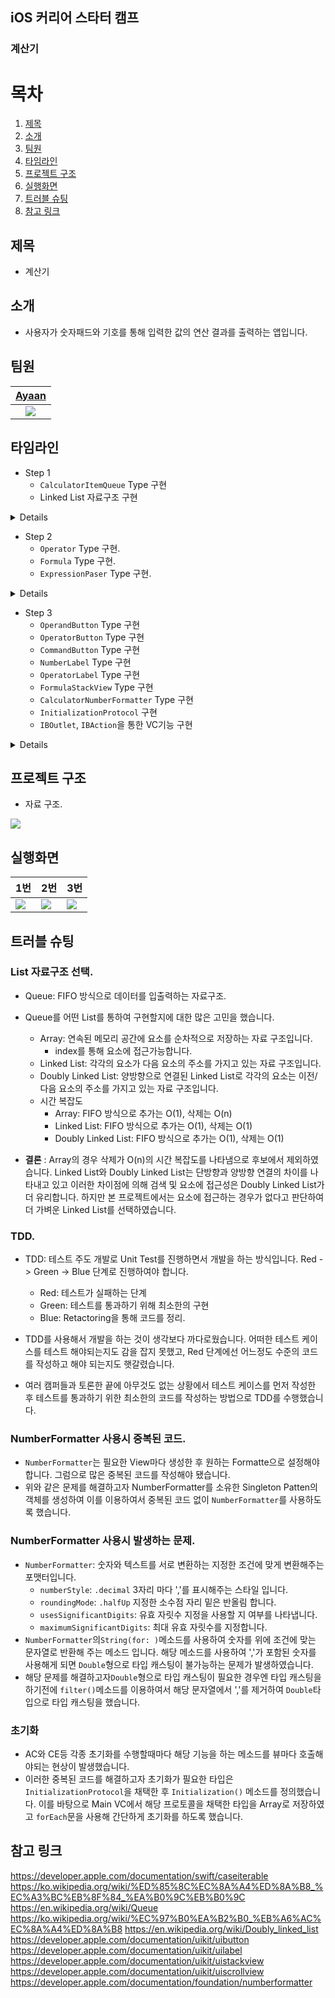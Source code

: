 ## iOS 커리어 스타터 캠프

### 계산기

# 목차
  
1. [제목](#제목)
2. [소개](#소개)
3. [팀원](#팀원)
4. [타임라인](#타임라인)
5. [프로젝트 구조](#프로젝트-구조)
6. [실행화면](#실행화면)
7. [트러블 슈팅](#트러블-슈팅)
8. [참고 링크](#참고-링크)

## 제목

- 계산기

## 소개

- 사용자가 숫자패드와 기호를 통해 입력한 값의 연산 결과를 출력하는 앱입니다.

## 팀원

| [Ayaan](https://github.com/oneStar92) |
|:---:|
|![](https://i.imgur.com/Unq1bdd.png)|

## 타임라인

- Step 1
    - `CalculatorItemQueue` Type 구현
    - Linked List 자료구조 구현
<details>
<summary>Details</summary>
    <div markdown="1">
        
- 2022.09.19
    - `CalculateItem`
    - `Node`
        - Linked List 구현.
    - `CalculateItemQueue`
        - `enqueue()`, `dequeue()` 자료 입출력 메소드 구현.
        - `peek()`, `clear()` 부가기능 구현.
    - Unit Test를 이용하여 TDD를 기반으로 코드 작성.
- 2022.09.20
    - `CalculateItemQueue`
        - 사용 요소가 `CalculateItem`프로토콜 준수하도록 구현.
- 2022.09.21
    - Unit Test 수정.
        - given, when, then가 명확하게 메소드에 표현되도록 수정.
        - `sut`, `setUpWithError`, `tearDownWithError`를 사용하여 좀더 깔끔한 코드 작성.
    </div>
</details>

- Step 2
    - `Operator` Type 구현.
    - `Formula` Type 구현.
    - `ExpressionPaser` Type 구현.
<details>
<summary>Details</summary>
    <div markdown="1">
        
- 2022.09.22
    - `Operator`
        - Case 구현.
        - `CaseIterable` 프로토콜 채택
        - 사칙연사을 수행하는 `calculate`메소드 구현
    - `Double`
        - `CalculateItem` 프로토콜 채택
- 2022.09.23
    - `String`
        - `split`메소드 오버로딩
- 2022.09.24
    - `Formula`
        - `result()` 메소드 구현.
    - `ExpressionParser`
        - `parse()` 메소드 구현.
        - `componentsByOperators()` 메소드 구현.
- 2022.09.27
    - `String`
        - `split`메소드 기능 수정
    - `Operator`
        - `rawValue` 수정.
    - `ExpressionParser`
        - `componentsByOperators()` 메소드 기능 수정.
- 2022.09.28
    - Test Case Method Naming 수정.
    - ExpressionParser Test Case 추가.

    </div>
</details>

- Step 3
    - `OperandButton` Type 구현
    - `OperatorButton` Type 구현
    - `CommandButton` Type 구현
    - `NumberLabel` Type 구현
    - `OperatorLabel` Type 구현
    - `FormulaStackView` Type 구현
    - `CalculatorNumberFormatter` Type 구현
    - `InitializationProtocol` 구현
    - `IBOutlet`, `IBAction`을 통한 VC기능 구현
<details>
<summary>Details</summary>
    <div markdown="1">
        
- 2022.09.30
    - `OperandButton` Type 구현
        - `UIButton`을 상속
        - `number` 연산 프로퍼티 구현.
    - `OperatorButton` Type 구현
        - `UIButton`을 상속
        - `operatorSign` 연산 프로퍼티 구현.
    - `CommandButton` Type 구현
        - `UIButton`을 상속
        - `command` 연산 프로퍼티 구현.
    - `NumberLabel` Type 구현
        - `InitializationProtocol`을 채택
        - `append()`, `appendDecimalPoints()`, `swapNumberSign()` 메소드 구현.
    - `OperatorLabel` Type 구현
        - `InitializationProtocol`을 채택
    - `FormulaStackView` Type 구현
        - `InitializationProtocol`을 채택
        - `appendFormula()` 메소드 구현
    - `CalculatorNumberFormatter` Type 구현
        - `NumberFormatter`를 사용하기 위한 Singleton Patten 구현.
    - `InitializationProtocol` 구현
        - View의 초기화를 일괄 처리하기 위환 프로토콜
    - `IBOutlet`, `IBAction`을 통한 VC기능 구현
        - 버튼, 레이블, 스택뷰의 기능 구현.
    </div>
</details>
  
## 프로젝트 구조

- 자료 구조.

![](https://raw.githubusercontent.com/oneStar92/ios-calculator-app/Step_2/CalculateItemQueue_ClassDiagram.png)


## 실행화면

|1번|2번|3번|
|---|---|---|
|![](https://i.imgur.com/TCo5oVw.gif)|![](https://i.imgur.com/HOw8Uka.gif)|![](https://i.imgur.com/aWDMBmc.gif)|



  

## 트러블 슈팅

### List 자료구조 선택.

- Queue: FIFO 방식으로 데이터를 입출력하는 자료구조.
- Queue를 어떤 List를 통하여 구현할지에 대한 많은 고민을 했습니다.
    - Array: 연속된 메모리 공간에 요소를 순차적으로 저장하는 자료 구조입니다.
        - index를 통해 요소에 접근가능합니다.
    - Linked List: 각각의 요소가 다음 요소의 주소를 가지고 있는 자료 구조입니다.
    - Doubly Linked List: 양방향으로 연결된 Linked List로 각각의 요소는 이전/다음 요소의 주소를 가지고 있는 자료 구조입니다.
    - 시간 복잡도
        - Array: FIFO 방식으로 추가는 O(1), 삭제는 O(n)
        - Linked List: FIFO 방식으로 추가는 O(1), 삭제는 O(1)
        - Doubly Linked List: FIFO 방식으로 추가는 O(1), 삭제는 O(1)

- **결론**
: Array의 경우 삭제가 O(n)의 시간 복잡도를 나타냄으로 후보에서 제외하였습니다. Linked List와 Doubly Linked List는 단방향과 양방향 연결의 차이를 나타내고 있고 이러한 차이점에 의해 검색 및 요소에 접근성은 Doubly Linked List가 더 유리합니다. 하지만 본 프로젝트에서는 요소에 접근하는 경우가 없다고 판단하여 더 가벼운 Linked List를 선택하였습니다.
    
### TDD.

- TDD: 테스트 주도 개발로 Unit Test를 진행하면서 개발을 하는 방식입니다. Red -> Green -> Blue 단계로 진행하여야 합니다.
    - Red: 테스트가 실패하는 단계
    - Green: 테스트를 통과하기 위해 최소한의 구현
    - Blue: Retactoring을 통해 코드를 정리.

- TDD를 사용해서 개발을 하는 것이 생각보다 까다로웠습니다. 어떠한 테스트 케이스를 테스트 해야되는지도 감을 잡지 못했고, Red 단계에선 어느정도 수준의 코드를 작성하고 해야 되는지도 햇갈렸습니다.
- 여러 캠퍼들과 토론한 끝에 아무것도 없는 상황에서 테스트 케이스를 먼저 작성한 후 테스트를 통과하기 위한 최소한의 코드를 작성하는 방법으로 TDD를 수행했습니다.

### NumberFormatter 사용시 중복된 코드.

- `NumberFormatter`는 필요한 View마다 생성한 후 원하는 Formatte으로 설정해야 합니다. 그럼으로 많은 중복된 코드를 작성해야 됐습니다.
- 위와 같은 문제를 해결하고자 NumberFormatter를 소유한 Singleton Patten의 객체를 생성하여 이를 이용하여서 중복된 코드 없이 `NumberFormatter`를 사용하도록 했습니다.


### NumberFormatter 사용시 발생하는 문제.

- `NumberFormatter`: 숫자와 텍스트를 서로 변환하는 지정한 조건에 맞게 변환해주는 포맷터입니다.
    - `numberStyle`: `.decimal` 3자리 마다 ','를 표시해주는 스타일 입니다.
    - `roundingMode`: `.halfUp` 지정한 소수점 자리 밑은 반올림 합니다.
    - `usesSignificantDigits`: 유효 자릿수 지정을 사용할 지 여부를 나타냅니다.
    - `maximumSignificantDigits`: 최대 유효 자릿수를 지정합니다.
- `NumberFormatter`의`String(for: )`메소드를 사용하여 숫자를 위에 조건에 맞는 문자열로 반환해 주는 메소드 입니다. 해당 메소드를 사용하여 ','가 포함된 숫자를 사용해게 되면 `Double`형으로 타입 캐스팅이 불가능하는 문제가 발생하였습니다.
- 해당 문제를 해결하고자`Double`형으로 타입 캐스팅이 필요한 경우엔 타입 캐스팅을 하기전에 `filter()`메소드를 이용하여서 해당 문자열에서 ','를 제거하여 `Double`타입으로 타입 캐스팅을 했습니다.


### 초기화

- AC와 CE등 각종 초기화를 수행할때마다 해당 기능을 하는 메소드를 뷰마다 호출해야되는 현상이 발생했습니다. 
- 이러한 중복된 코드를 해결하고자 초기화가 필요한 타입은 `InitializationProtocol`을 채택한 후 `Initialization()` 메소드를 정의했습니다. 이를 바탕으로 Main VC에서 해당 프로토콜을 채택한 타입을 Array로 저장하였고 `forEach`문을 사용해 간단하게 초기화를 하도록 했습니다.


## 참고 링크
https://developer.apple.com/documentation/swift/caseiterable
https://ko.wikipedia.org/wiki/%ED%85%8C%EC%8A%A4%ED%8A%B8_%EC%A3%BC%EB%8F%84_%EA%B0%9C%EB%B0%9C
https://en.wikipedia.org/wiki/Queue
https://ko.wikipedia.org/wiki/%EC%97%B0%EA%B2%B0_%EB%A6%AC%EC%8A%A4%ED%8A%B8
https://en.wikipedia.org/wiki/Doubly_linked_list
https://developer.apple.com/documentation/uikit/uibutton
https://developer.apple.com/documentation/uikit/uilabel
https://developer.apple.com/documentation/uikit/uistackview
https://developer.apple.com/documentation/uikit/uiscrollview
https://developer.apple.com/documentation/foundation/numberformatter
